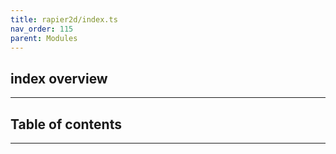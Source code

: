 ```yaml
---
title: rapier2d/index.ts
nav_order: 115
parent: Modules
---
```


## index overview

---

<h2 class="text-delta">Table of contents</h2>

---
